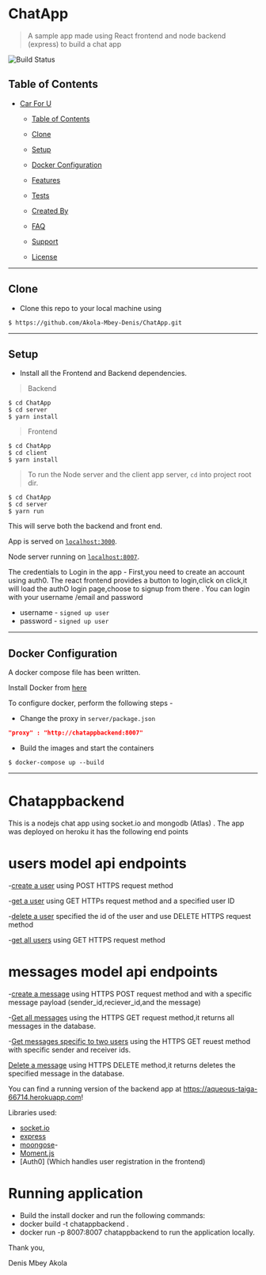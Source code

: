 # ChatApp

> A sample app made using React frontend and node backend (express) to build a chat app

![Build Status](http://img.shields.io/travis/badges/badgerbadgerbadger.svg?style=flat-square)

## Table of Contents

- [Car For U](#car-for-u)
  - [Table of Contents](#table-of-contents)
  - [Clone](#clone)
 
  - [Setup](#setup)
  - [Docker Configuration](#docker-configuration)
  - [Features](#features)
  - [Tests](#tests)
  - [Created By](#created-by)
  - [FAQ](#faq)
  - [Support](#support)
  - [License](#license)

---

## Clone

- Clone this repo to your local machine using 

```shell
$ https://github.com/Akola-Mbey-Denis/ChatApp.git
```

---
 

## Setup

- Install all the Frontend and Backend dependencies.

> Backend

```shell
$ cd ChatApp
$ cd server
$ yarn install
```

> Frontend

```shell
$ cd ChatApp
$ cd client
$ yarn install
```

> To run the Node server and the client app server, `cd` into project root dir.

```shell
$ cd ChatApp
$ cd server
$ yarn run
```
This will serve both the backend and front end.

App is served on [`localhost:3000`](http://localhost:3000/).

Node server running on [`localhost:8007`](http://localhost:8007/).

The credentials to Login in the app -
First,you need to create an account using auth0. The react frontend provides a button to login,click on click,it will load the authO login page,choose to signup from there .
You can login with your username /email and password

- username - `signed up user`
- password - `signed up user`

---

## Docker Configuration

A docker compose file has been written.

Install Docker from [here](https://www.docker.com/products/docker-desktop)

To configure docker, perform the following steps - 

- Change the proxy in `server/package.json`

```json
"proxy" : "http://chatappbackend:8007"
```

- Build the images and start the containers

```shell
$ docker-compose up --build
```

---

 # Chatappbackend
 

This is a nodejs chat app using socket.io and mongodb (Atlas) .
The  app was deployed on heroku  it has the following end points
# users model api endpoints
-[create a user](https://aqueous-taiga-66714.herokuapp.com/api/v1/users/) using POST HTTPS request method

-[get a user](https://aqueous-taiga-66714.herokuapp.com/api/v1/users/:id) using GET HTTPs request method and a specified user ID 

-[delete a user](https://aqueous-taiga-66714.herokuapp.com/api/v1/users/:id) specified the id of the user and use DELETE HTTPS request method

-[get all users](https://aqueous-taiga-66714.herokuapp.com/api/v1/users/) using GET HTTPS request method

 # messages model api endpoints
 -[create a message](https://aqueous-taiga-66714.herokuapp.com/api/v1/messages/) using HTTPS POST request method and  with a specific message payload (sender_id,reciever_id,and the message)

 -[Get all messages](https://aqueous-taiga-66714.herokuapp.com/api/v1/messages/) using the HTTPS GET request method,it returns  all messages in the database.

 -[Get messages specific to two users](https://aqueous-taiga-66714.herokuapp.com/api/v1/messages/sender_id/receiver_id) using the HTTPS GET reuest method with specific sender and receiver ids.

 [Delete a message](https://aqueous-taiga-66714.herokuapp.com/api/v1/messages/message_id) using HTTPS DELETE method,it returns  deletes the specified message in the database. 
 

You can find a running version of the backend app at https://aqueous-taiga-66714.herokuapp.com!

Libraries used:

- [socket.io](https://github.com/socketio/socket.io) 
- [express](https://github.com/expressjs/express)
- [moongose](https://aqueous-taiga-66714.herokuapp.com)- 
- [Moment.js](https://github.com/moment/moment)
- [Auth0] (Which handles user registration in the frontend)

# Running application
- Build the install docker and run the following commands:
- docker build -t chatappbackend .
- docker run -p 8007:8007 chatappbackend to run the application locally.
 
Thank you,

Denis Mbey Akola


  
